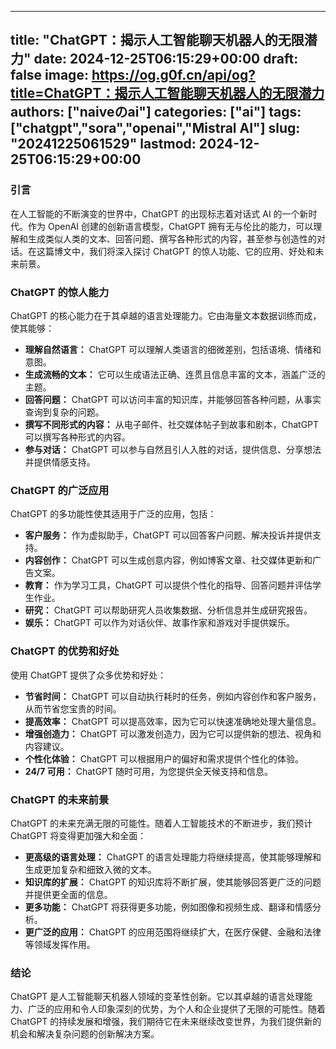 
---
title: "ChatGPT：揭示人工智能聊天机器人的无限潜力"
date: 2024-12-25T06:15:29+00:00
draft: false
image: https://og.g0f.cn/api/og?title=ChatGPT：揭示人工智能聊天机器人的无限潜力
authors: ["naiveのai"]
categories: ["ai"]
tags: ["chatgpt","sora","openai","Mistral AI"]
slug: "20241225061529"
lastmod: 2024-12-25T06:15:29+00:00
---
### 引言

在人工智能的不断演变的世界中，ChatGPT 的出现标志着对话式 AI 的一个新时代。作为 OpenAI 创建的创新语言模型，ChatGPT 拥有无与伦比的能力，可以理解和生成类似人类的文本、回答问题、撰写各种形式的内容，甚至参与创造性的对话。在这篇博文中，我们将深入探讨 ChatGPT 的惊人功能、它的应用、好处和未来前景。

### ChatGPT 的惊人能力

ChatGPT 的核心能力在于其卓越的语言处理能力。它由海量文本数据训练而成，使其能够：

- **理解自然语言：** ChatGPT 可以理解人类语言的细微差别，包括语境、情绪和意图。
- **生成流畅的文本：** 它可以生成语法正确、连贯且信息丰富的文本，涵盖广泛的主题。
- **回答问题：** ChatGPT 可以访问丰富的知识库，并能够回答各种问题，从事实查询到复杂的问题。
- **撰写不同形式的内容：** 从电子邮件、社交媒体帖子到故事和剧本，ChatGPT 可以撰写各种形式的内容。
- **参与对话：** ChatGPT 可以参与自然且引人入胜的对话，提供信息、分享想法并提供情感支持。

### ChatGPT 的广泛应用

ChatGPT 的多功能性使其适用于广泛的应用，包括：

- **客户服务：** 作为虚拟助手，ChatGPT 可以回答客户问题、解决投诉并提供支持。
- **内容创作：** ChatGPT 可以生成创意内容，例如博客文章、社交媒体更新和广告文案。
- **教育：** 作为学习工具，ChatGPT 可以提供个性化的指导、回答问题并评估学生作业。
- **研究：** ChatGPT 可以帮助研究人员收集数据、分析信息并生成研究报告。
- **娱乐：** ChatGPT 可以作为对话伙伴、故事作家和游戏对手提供娱乐。

### ChatGPT 的优势和好处

使用 ChatGPT 提供了众多优势和好处：

- **节省时间：** ChatGPT 可以自动执行耗时的任务，例如内容创作和客户服务，从而节省您宝贵的时间。
- **提高效率：** ChatGPT 可以提高效率，因为它可以快速准确地处理大量信息。
- **增强创造力：** ChatGPT 可以激发创造力，因为它可以提供新的想法、视角和内容建议。
- **个性化体验：** ChatGPT 可以根据用户的偏好和需求提供个性化的体验。
- **24/7 可用：** ChatGPT 随时可用，为您提供全天候支持和信息。

### ChatGPT 的未来前景

ChatGPT 的未来充满无限的可能性。随着人工智能技术的不断进步，我们预计 ChatGPT 将变得更加强大和全面：

- **更高级的语言处理：** ChatGPT 的语言处理能力将继续提高，使其能够理解和生成更加复杂和细致入微的文本。
- **知识库的扩展：** ChatGPT 的知识库将不断扩展，使其能够回答更广泛的问题并提供更全面的信息。
- **更多功能：** ChatGPT 将获得更多功能，例如图像和视频生成、翻译和情感分析。
- **更广泛的应用：** ChatGPT 的应用范围将继续扩大，在医疗保健、金融和法律等领域发挥作用。

### 结论

ChatGPT 是人工智能聊天机器人领域的变革性创新。它以其卓越的语言处理能力、广泛的应用和令人印象深刻的优势，为个人和企业提供了无限的可能性。随着 ChatGPT 的持续发展和增强，我们期待它在未来继续改变世界，为我们提供新的机会和解决复杂问题的创新解决方案。